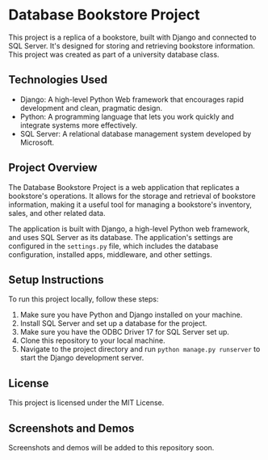# Database Bookstore Project

This project is a replica of a bookstore, built with Django and connected to SQL Server. It's designed for storing and retrieving bookstore information. This project was created as part of a university database class.

## Technologies Used

- Django: A high-level Python Web framework that encourages rapid development and clean, pragmatic design.
- Python: A programming language that lets you work quickly and integrate systems more effectively.
- SQL Server: A relational database management system developed by Microsoft.

## Project Overview

The Database Bookstore Project is a web application that replicates a bookstore's operations. It allows for the storage and retrieval of bookstore information, making it a useful tool for managing a bookstore's inventory, sales, and other related data.

The application is built with Django, a high-level Python web framework, and uses SQL Server as its database. The application's settings are configured in the `settings.py` file, which includes the database configuration, installed apps, middleware, and other settings.

## Setup Instructions

To run this project locally, follow these steps:

1. Make sure you have Python and Django installed on your machine.
2. Install SQL Server and set up a database for the project.
3. Make sure you have the ODBC Driver 17 for SQL Server set up.
4. Clone this repository to your local machine.
5. Navigate to the project directory and run `python manage.py runserver` to start the Django development server.

## License

This project is licensed under the MIT License.

## Screenshots and Demos

Screenshots and demos will be added to this repository soon.
